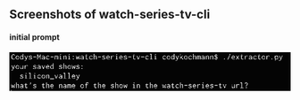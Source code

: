 ## Screenshots of watch-series-tv-cli

#### initial prompt

[<img src="https://raw.githubusercontent.com/CodyKochmann/watch-series-tv-cli/master/screenshots/watch-series-tv-cli-sh1.png" >](https://raw.githubusercontent.com/CodyKochmann/watch-series-tv-cli/master/screenshots/watch-series-tv-cli-sh1.png)
